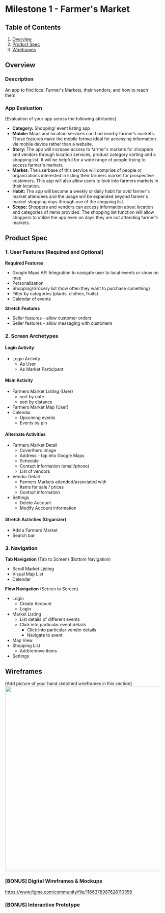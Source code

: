 # Milestone 1 - Farmer's Market

## Table of Contents

1. [Overview](#Overview)
1. [Product Spec](#Product-Spec)
1. [Wireframes](#Wireframes)

## Overview

### Description

An app to find local Farmer's Markets, their vendors, and how to reach them.

### App Evaluation

[Evaluation of your app across the following attributes]
- **Category:** Shopping/ event listing app
- **Mobile:** Maps and location services can  find nearby farmer's markets. These features make the mobile format ideal for accessing information via mobile device rather than a website.
- **Story:** The app will increase access to farmer's markets for shoppers and vendors through location services, product category sorting and a shopping list. It will be helpful for a wide range of people trying to access farmer's markets.
- **Market:** The userbase of this service will comprise of people or organizations interested in listing their farmers market for prospective customers. This app will also allow users to look into farmers markets in their location.
- **Habit:** The app will become a weekly or daily habit for avid farmer's market attendees and the usage will be expanded beyond farmer's market shopping days through use of the shopping list.
- **Scope:** Shoppers and vendors can access information about location and categories of items provided. The shopping list function will allow shoppers to utilize the app even on days they are not attending farmer's markets.

## Product Spec

### 1. User Features (Required and Optional)

**Required Features**

* Google Maps API Integration to navigate user to local events or show on map
* Personalization
* Shopping/Grocery list (how often they want to purchase something)
* Filter by categories (plants, clothes, fruits)
* Calendar of events

**Stretch Features**

* Seller features - allow customer orders
* Seller features - allow messaging with customers

### 2. Screen Archetypes

#### Login Activity
- Login Activity
    - As User
    - As Market Participant


#### Main Activity
- Farmers Market Listing (User)
    - sort by date
    - sort by distance
- Farmers Market Map (User)
- Calendar
    - Upcoming events
    - Events by pin

#### Alternate Activities
- Farmers Market Detail
    - Cover/hero image
    - Address - tap into Google Maps
    - Schedule
    - Contact information (email/phone)
    - List of vendors
- Vendor Detail
    - Farmers Markets attended/associated with
    - Items for sale / prices
    - Contact information
- Settings
    - Delete Account
    - Modify Account information


#### Stretch Activities (Organizer)
- Add a Farmers Market
- Search bar

### 3. Navigation

**Tab Navigation** (Tab to Screen) (Bottom Navigation)

* Scroll Market Listing
* Visual Map List
* Calendar

**Flow Navigation** (Screen to Screen)

- Login
    - Create Account
    - Login
- Market Listing
    - List details of different events
    - Click into particular event details
        - Click into particular vendor details
        - Navigate to event
- Map View
- Shopping List
    - Add/remove items
- Settings

## Wireframes

[Add picture of your hand sketched wireframes in this section]
<img src="YOUR_WIREFRAME_IMAGE_URL" width=600>

### [BONUS] Digital Wireframes & Mockups

https://www.figma.com/community/file/1166378987628110358

### [BONUS] Interactive Prototype
